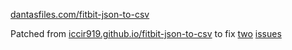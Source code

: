 [dantasfiles.com/fitbit-json-to-csv](https://dantasfiles.com/fitbit-json-to-csv/)

Patched from [iccir919.github.io/fitbit-json-to-csv](https://iccir919.github.io/fitbit-json-to-csv) to fix [two](https://github.com/iccir919/fitbit-json-to-csv/pull/1) [issues](https://github.com/iccir919/fitbit-json-to-csv/pull/2)

